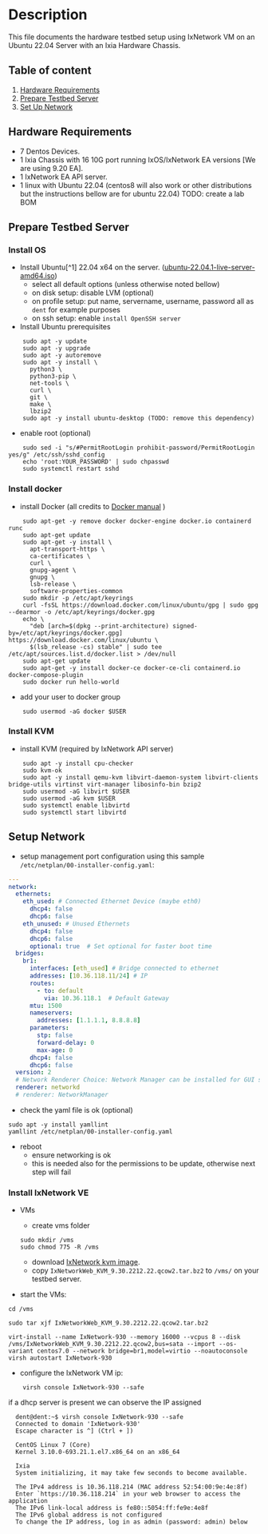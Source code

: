 # Description

This file documents the hardware testbed setup using IxNetwork VM on an Ubuntu 22.04 Server with an Ixia Hardware Chassis.

## Table of content

1. [Hardware Requirements](#hardware-requirements)
1. [Prepare Testbed Server](#prepare-testbed-server)
1. [Set Up Network](#setup-network)

## Hardware Requirements

* 7 Dentos Devices.
* 1 Ixia Chassis with 16 10G port running IxOS/IxNetwork EA versions [We are using 9.20 EA].
* 1 IxNetwork EA API server.
* 1 linux with Ubuntu 22.04 (centos8 will also work or other distributions but the instructions bellow are for ubuntu 22.04)
TODO: create a lab BOM

## Prepare Testbed Server

### Install OS

* Install Ubuntu[^1] 22.04 x64 on the server. ([ubuntu-22.04.1-live-server-amd64.iso](https://releases.ubuntu.com/22.04/))
  * select all default options (unless otherwise noted bellow)
  * on disk setup: disable LVM (optional)
  * on profile setup: put name, servername, username, password all as `dent` for example purposes
  * on ssh setup: enable `install OpenSSH server`
* Install Ubuntu prerequisites

```Shell
    sudo apt -y update
    sudo apt -y upgrade
    sudo apt -y autoremove
    sudo apt -y install \
      python3 \
      python3-pip \
      net-tools \
      curl \
      git \
      make \
      lbzip2
    sudo apt -y install ubuntu-desktop (TODO: remove this dependency)
```

* enable root (optional)

```Shell
    sudo sed -i "s/#PermitRootLogin prohibit-password/PermitRootLogin yes/g" /etc/ssh/sshd_config
    echo 'root:YOUR_PASSWORD' | sudo chpasswd
    sudo systemctl restart sshd
```

### Install docker

* install Docker (all credits to [Docker manual](https://docs.docker.com/engine/install/ubuntu/) )

```Shell
    sudo apt-get -y remove docker docker-engine docker.io containerd runc
    sudo apt-get update
    sudo apt-get -y install \
      apt-transport-https \
      ca-certificates \
      curl \
      gnupg-agent \
      gnupg \
      lsb-release \
      software-properties-common
    sudo mkdir -p /etc/apt/keyrings
    curl -fsSL https://download.docker.com/linux/ubuntu/gpg | sudo gpg --dearmor -o /etc/apt/keyrings/docker.gpg
    echo \
      "deb [arch=$(dpkg --print-architecture) signed-by=/etc/apt/keyrings/docker.gpg] https://download.docker.com/linux/ubuntu \
      $(lsb_release -cs) stable" | sudo tee /etc/apt/sources.list.d/docker.list > /dev/null
    sudo apt-get update
    sudo apt-get -y install docker-ce docker-ce-cli containerd.io docker-compose-plugin
    sudo docker run hello-world
```

* add your user to docker group

```Shell
    sudo usermod -aG docker $USER
```

### Install KVM

* install KVM (required by IxNetwork API server)

```Shell
    sudo apt -y install cpu-checker
    sudo kvm-ok
    sudo apt -y install qemu-kvm libvirt-daemon-system libvirt-clients bridge-utils virtinst virt-manager libosinfo-bin bzip2
    sudo usermod -aG libvirt $USER
    sudo usermod -aG kvm $USER
    sudo systemctl enable libvirtd
    sudo systemctl start libvirtd
```

## Setup Network
* setup management port configuration using this sample `/etc/netplan/00-installer-config.yaml`:

```Yaml
---
network:
  ethernets:
    eth_used: # Connected Ethernet Device (maybe eth0)
      dhcp4: false
      dhcp6: false
    eth_unused: # Unused Ethernets
      dhcp4: false
      dhcp6: false
      optional: true  # Set optional for faster boot time
  bridges:
    br1:
      interfaces: [eth_used] # Bridge connected to ethernet
      addresses: [10.36.118.11/24] # IP
      routes:
        - to: default
          via: 10.36.118.1  # Default Gateway
      mtu: 1500
      nameservers:
        addresses: [1.1.1.1, 8.8.8.8]
      parameters:
        stp: false
        forward-delay: 0
        max-age: 0
      dhcp4: false
      dhcp6: false
  version: 2
  # Network Renderer Choice: Network Manager can be installed for GUI support, but unncessary
  renderer: networkd
  # renderer: NetworkManager 
```

* check the yaml file is ok (optional)

```Shell
sudo apt -y install yamllint
yamllint /etc/netplan/00-installer-config.yaml
```

* reboot
  * ensure networking is ok
  * this is needed also for the permissions to be update, otherwise next step will fail

### Install IxNetwork VE

* VMs
  * create vms folder

  ```Shell
  sudo mkdir /vms
  sudo chmod 775 -R /vms
  ```

  * download [IxNetwork kvm image](https://downloads.ixiacom.com/support/downloads_and_updates/public/ixnetwork/9.30/IxNetworkWeb_KVM_9.30.2212.22.qcow2.tar.bz2).
  * copy `IxNetworkWeb_KVM_9.30.2212.22.qcow2.tar.bz2` to `/vms/` on your testbed server.

* start the VMs:

```Shell
cd /vms

sudo tar xjf IxNetworkWeb_KVM_9.30.2212.22.qcow2.tar.bz2

virt-install --name IxNetwork-930 --memory 16000 --vcpus 8 --disk /vms/IxNetworkWeb_KVM_9.30.2212.22.qcow2,bus=sata --import --os-variant centos7.0 --network bridge=br1,model=virtio --noautoconsole
virsh autostart IxNetwork-930

```

* configure the IxNetwork VM ip:

```Shell
    virsh console IxNetwork-930 --safe
```

  if a dhcp server is present we can observe the IP assigned

```code
  dent@dent:~$ virsh console IxNetwork-930 --safe
  Connected to domain 'IxNetwork-930'
  Escape character is ^] (Ctrl + ])

  CentOS Linux 7 (Core)
  Kernel 3.10.0-693.21.1.el7.x86_64 on an x86_64

  Ixia
  System initializing, it may take few seconds to become available.

  The IPv4 address is 10.36.118.214 (MAC address 52:54:00:9e:4e:8f)
  Enter `https://10.36.118.214` in your web browser to access the application
  The IPv6 link-local address is fe80::5054:ff:fe9e:4e8f
  The IPv6 global address is not configured
  To change the IP address, log in as admin (password: admin) below
```
